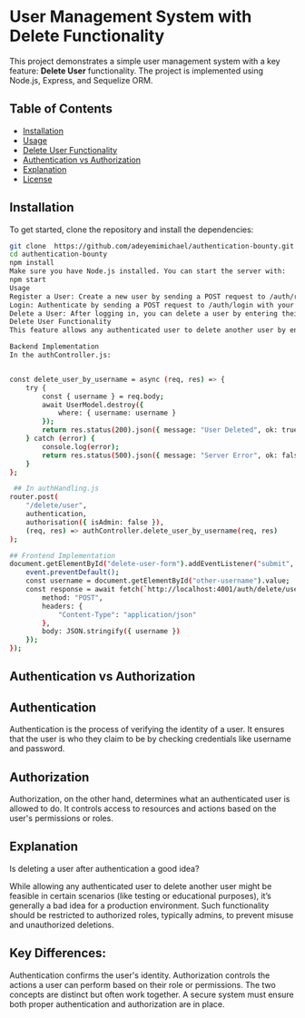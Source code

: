 # User Management System with Delete Functionality

This project demonstrates a simple user management system with a key feature: **Delete User** functionality. The project is implemented using Node.js, Express, and Sequelize ORM.

## Table of Contents
- [Installation](#installation)
- [Usage](#usage)
- [Delete User Functionality](#delete-user-functionality)
- [Authentication vs Authorization](#authentication-vs-authorization)
- [Explanation](#explanation)
- [License](#license)

## Installation

To get started, clone the repository and install the dependencies:

```bash
git clone  https://github.com/adeyemimichael/authentication-bounty.git
cd authentication-bounty
npm install
Make sure you have Node.js installed. You can start the server with:
npm start
Usage
Register a User: Create a new user by sending a POST request to /auth/register.
Login: Authenticate by sending a POST request to /auth/login with your credentials.
Delete a User: After logging in, you can delete a user by entering their username in the prompt provided on the web page.
Delete User Functionality
This feature allows any authenticated user to delete another user by entering their username. The implementation is done by adding a new route /delete/user that handles the deletion process.

Backend Implementation
In the authController.js:


const delete_user_by_username = async (req, res) => {
    try {
        const { username } = req.body;
        await UserModel.destroy({
            where: { username: username }
        });
        return res.status(200).json({ message: "User Deleted", ok: true });
    } catch (error) {
        console.log(error);
        return res.status(500).json({ message: "Server Error", ok: false });
    }
};

 ## In authHandling.js
router.post(
    "/delete/user",
    authentication,
    authorisation({ isAdmin: false }),
    (req, res) => authController.delete_user_by_username(req, res)
);

## Frontend Implementation
document.getElementById("delete-user-form").addEventListener("submit", async (event) => {
    event.preventDefault();
    const username = document.getElementById("other-username").value;
    const response = await fetch(`http://localhost:4001/auth/delete/user`, {
        method: "POST",
        headers: {
            "Content-Type": "application/json"
        },
        body: JSON.stringify({ username })
    });
});
```

## Authentication vs Authorization
## Authentication
Authentication is the process of verifying the identity of a user. It ensures that the user is who they claim to be by checking credentials like username and password.

## Authorization
Authorization, on the other hand, determines what an authenticated user is allowed to do. It controls access to resources and actions based on the user's permissions or roles.

## Explanation
Is deleting a user after authentication a good idea?

While allowing any authenticated user to delete another user might be feasible in certain scenarios (like testing or educational purposes), it’s generally a bad idea for a production environment. Such functionality should be restricted to authorized roles, typically admins, to prevent misuse and unauthorized deletions.

## Key Differences:

Authentication confirms the user's identity.
Authorization controls the actions a user can perform based on their role or permissions.
The two concepts are distinct but often work together. A secure system must ensure both proper authentication and authorization are in place.

